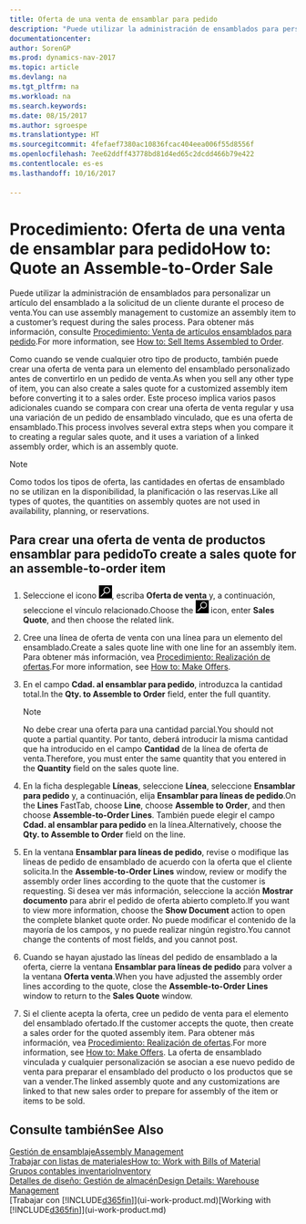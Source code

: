 ```yaml
---
title: Oferta de una venta de ensamblar para pedido
description: "Puede utilizar la administración de ensamblados para personalizar un artículo del ensamblado a la solicitud de un cliente durante el proceso de venta."
documentationcenter: 
author: SorenGP
ms.prod: dynamics-nav-2017
ms.topic: article
ms.devlang: na
ms.tgt_pltfrm: na
ms.workload: na
ms.search.keywords: 
ms.date: 08/15/2017
ms.author: sgroespe
ms.translationtype: HT
ms.sourcegitcommit: 4fefaef7380ac10836fcac404eea006f55d8556f
ms.openlocfilehash: 7ee62ddff43778bd81d4ed65c2dcdd466b79e422
ms.contentlocale: es-es
ms.lasthandoff: 10/16/2017

---
```

# <a name="how-to-quote-an-assemble-to-order-sale"></a><span data-ttu-id="7dee8-103">Procedimiento: Oferta de una venta de ensamblar para pedido</span><span class="sxs-lookup"><span data-stu-id="7dee8-103">How to: Quote an Assemble-to-Order Sale</span></span>
<span data-ttu-id="7dee8-104">Puede utilizar la administración de ensamblados para personalizar un artículo del ensamblado a la solicitud de un cliente durante el proceso de venta.</span><span class="sxs-lookup"><span data-stu-id="7dee8-104">You can use assembly management to customize an assembly item to a customer’s request during the sales process.</span></span> <span data-ttu-id="7dee8-105">Para obtener más información, consulte [Procedimiento: Venta de artículos ensamblados para pedido](assembly-how-to-sell-items-assembled-to-order.md).</span><span class="sxs-lookup"><span data-stu-id="7dee8-105">For more information, see [How to: Sell Items Assembled to Order](assembly-how-to-sell-items-assembled-to-order.md).</span></span>  

<span data-ttu-id="7dee8-106">Como cuando se vende cualquier otro tipo de producto, también puede crear una oferta de venta para un elemento del ensamblado personalizado antes de convertirlo en un pedido de venta.</span><span class="sxs-lookup"><span data-stu-id="7dee8-106">As when you sell any other type of item, you can also create a sales quote for a customized assembly item before converting it to a sales order.</span></span> <span data-ttu-id="7dee8-107">Este proceso implica varios pasos adicionales cuando se compara con crear una oferta de venta regular y usa una variación de un pedido de ensamblado vinculado, que es una oferta de ensamblado.</span><span class="sxs-lookup"><span data-stu-id="7dee8-107">This process involves several extra steps when you compare it to creating a regular sales quote, and it uses a variation of a linked assembly order, which is an assembly quote.</span></span>

> [!NOTE]  
>  <span data-ttu-id="7dee8-108">Como todos los tipos de oferta, las cantidades en ofertas de ensamblado no se utilizan en la disponibilidad, la planificación o las reservas.</span><span class="sxs-lookup"><span data-stu-id="7dee8-108">Like all types of quotes, the quantities on assembly quotes are not used in availability, planning, or reservations.</span></span>  

## <a name="to-create-a-sales-quote-for-an-assemble-to-order-item"></a><span data-ttu-id="7dee8-109">Para crear una oferta de venta de productos ensamblar para pedido</span><span class="sxs-lookup"><span data-stu-id="7dee8-109">To create a sales quote for an assemble-to-order item</span></span>  
1.  <span data-ttu-id="7dee8-110">Seleccione el icono ![Buscar página o informe](media/ui-search/search_small.png "icono Buscar página o informe"), escriba **Oferta de venta** y, a continuación, seleccione el vínculo relacionado.</span><span class="sxs-lookup"><span data-stu-id="7dee8-110">Choose the ![Search for Page or Report](media/ui-search/search_small.png "Search for Page or Report icon") icon, enter **Sales Quote**, and then choose the related link.</span></span>  
2.  <span data-ttu-id="7dee8-111">Cree una línea de oferta de venta con una línea para un elemento del ensamblado.</span><span class="sxs-lookup"><span data-stu-id="7dee8-111">Create a sales quote line with one line for an assembly item.</span></span> <span data-ttu-id="7dee8-112">Para obtener más información, vea [Procedimiento: Realización de ofertas](sales-how-make-offers.md).</span><span class="sxs-lookup"><span data-stu-id="7dee8-112">For more information, see [How to: Make Offers](sales-how-make-offers.md).</span></span>  
3.  <span data-ttu-id="7dee8-113">En el campo **Cdad. al ensamblar para pedido**, introduzca la cantidad total.</span><span class="sxs-lookup"><span data-stu-id="7dee8-113">In the **Qty. to Assemble to Order** field, enter the full quantity.</span></span>

    > [!NOTE]  
    >  <span data-ttu-id="7dee8-114">No debe crear una oferta para una cantidad parcial.</span><span class="sxs-lookup"><span data-stu-id="7dee8-114">You should not quote a partial quantity.</span></span> <span data-ttu-id="7dee8-115">Por tanto, deberá introducir la misma cantidad que ha introducido en el campo **Cantidad** de la línea de oferta de venta.</span><span class="sxs-lookup"><span data-stu-id="7dee8-115">Therefore, you must enter the same quantity that you entered in the **Quantity** field on the sales quote line.</span></span>  

4.  <span data-ttu-id="7dee8-116">En la ficha desplegable **Líneas**, seleccione **Línea**, seleccione **Ensamblar para pedido** y, a continuación, elija **Ensamblar para líneas de pedido**.</span><span class="sxs-lookup"><span data-stu-id="7dee8-116">On the **Lines** FastTab, choose **Line**, choose **Assemble to Order**, and then choose **Assemble-to-Order Lines**.</span></span> <span data-ttu-id="7dee8-117">También puede elegir el campo **Cdad. al ensamblar para pedido** en la línea.</span><span class="sxs-lookup"><span data-stu-id="7dee8-117">Alternatively, choose the **Qty. to Assemble to Order** field on the line.</span></span>  
5.  <span data-ttu-id="7dee8-118">En la ventana **Ensamblar para líneas de pedido**, revise o modifique las líneas de pedido de ensamblado de acuerdo con la oferta que el cliente solicita.</span><span class="sxs-lookup"><span data-stu-id="7dee8-118">In the **Assemble-to-Order Lines** window, review or modify the assembly order lines according to the quote that the customer is requesting.</span></span> <span data-ttu-id="7dee8-119">Si desea ver más información, seleccione la acción **Mostrar documento** para abrir el pedido de oferta abierto completo.</span><span class="sxs-lookup"><span data-stu-id="7dee8-119">If you want to view more information, choose the **Show Document** action to open the complete blanket quote order.</span></span> <span data-ttu-id="7dee8-120">No puede modificar el contenido de la mayoría de los campos, y no puede realizar ningún registro.</span><span class="sxs-lookup"><span data-stu-id="7dee8-120">You cannot change the contents of most fields, and you cannot post.</span></span>  
6.  <span data-ttu-id="7dee8-121">Cuando se hayan ajustado las líneas del pedido de ensamblado a la oferta, cierre la ventana **Ensamblar para líneas de pedido** para volver a la ventana **Oferta venta**.</span><span class="sxs-lookup"><span data-stu-id="7dee8-121">When you have adjusted the assembly order lines according to the quote, close the **Assemble-to-Order Lines** window to return to the **Sales Quote** window.</span></span>  
7.  <span data-ttu-id="7dee8-122">Si el cliente acepta la oferta, cree un pedido de venta para el elemento del ensamblado ofertado.</span><span class="sxs-lookup"><span data-stu-id="7dee8-122">If the customer accepts the quote, then create a sales order for the quoted assembly item.</span></span> <span data-ttu-id="7dee8-123">Para obtener más información, vea [Procedimiento: Realización de ofertas](sales-how-make-offers.md).</span><span class="sxs-lookup"><span data-stu-id="7dee8-123">For more information, see [How to: Make Offers](sales-how-make-offers.md).</span></span> <span data-ttu-id="7dee8-124">La oferta de ensamblado vinculada y cualquier personalización se asocian a ese nuevo pedido de venta para preparar el ensamblado del producto o los productos que se van a vender.</span><span class="sxs-lookup"><span data-stu-id="7dee8-124">The linked assembly quote and any customizations are linked to that new sales order to prepare for assembly of the item or items to be sold.</span></span>  

## <a name="see-also"></a><span data-ttu-id="7dee8-125">Consulte también</span><span class="sxs-lookup"><span data-stu-id="7dee8-125">See Also</span></span>  
[<span data-ttu-id="7dee8-126">Gestión de ensamblaje</span><span class="sxs-lookup"><span data-stu-id="7dee8-126">Assembly Management</span></span>](assembly-assemble-items.md)  
[<span data-ttu-id="7dee8-127">Trabajar con listas de materiales</span><span class="sxs-lookup"><span data-stu-id="7dee8-127">How to: Work with Bills of Material</span></span>](inventory-how-work-BOMs.md)  
[<span data-ttu-id="7dee8-128">Grupos contables inventario</span><span class="sxs-lookup"><span data-stu-id="7dee8-128">Inventory</span></span>](inventory-manage-inventory.md)  
[<span data-ttu-id="7dee8-129">Detalles de diseño: Gestión de almacén</span><span class="sxs-lookup"><span data-stu-id="7dee8-129">Design Details: Warehouse Management</span></span>](design-details-warehouse-management.md)  
<span data-ttu-id="7dee8-130">[Trabajar con [!INCLUDE[d365fin](includes/d365fin_md.md)]](ui-work-product.md)</span><span class="sxs-lookup"><span data-stu-id="7dee8-130">[Working with [!INCLUDE[d365fin](includes/d365fin_md.md)]](ui-work-product.md)</span></span>

